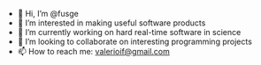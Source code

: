 - 👋 Hi, I’m @fusge
- 👀 I’m interested in making useful software products
- 🌱 I’m currently working on hard real-time software in science
- 💞️ I’m looking to collaborate on interesting programming projects
- 📫 How to reach me: valerioif@gmail.com

<!---
fusge/fusge is a ✨ special ✨ repository because its `README.md` (this file) appears on your GitHub profile.
You can click the Preview link to take a look at your changes.
--->
